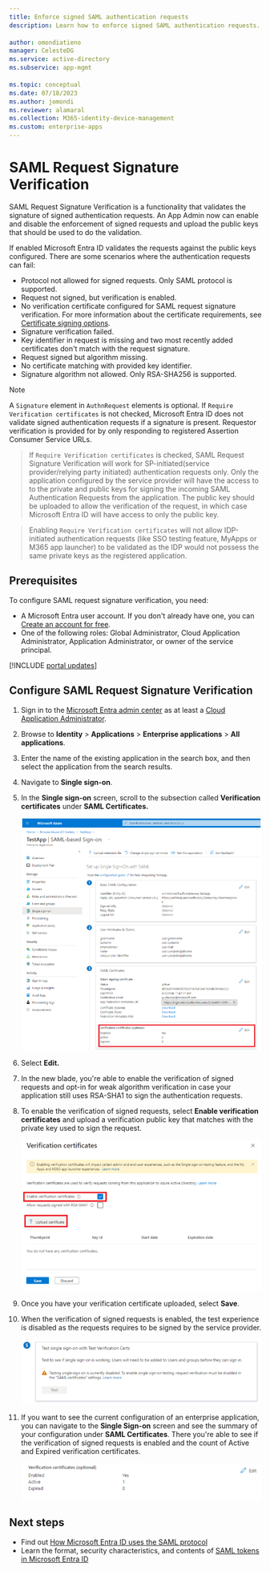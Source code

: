 ```yaml
--- 
title: Enforce signed SAML authentication requests 
description: Learn how to enforce signed SAML authentication requests. 
 
author: omondiatieno
manager: CelesteDG 
ms.service: active-directory 
ms.subservice: app-mgmt 
 
ms.topic: conceptual 
ms.date: 07/18/2023
ms.author: jomondi
ms.reviewer: alamaral
ms.collection: M365-identity-device-management
ms.custom: enterprise-apps
--- 
```



# SAML Request Signature Verification  

SAML Request Signature Verification is a functionality that validates the signature of signed authentication requests. An App Admin now can enable and disable the enforcement of signed requests and upload the public keys that should be used to do the validation.  

If enabled Microsoft Entra ID validates the requests against the public keys configured. There are some scenarios where the authentication requests can fail:  

- Protocol not allowed for signed requests. Only SAML protocol is supported.  
- Request not signed, but verification is enabled.  
- No verification certificate configured for SAML request signature verification. For more information about the certificate requirements, see [Certificate signing options](certificate-signing-options.md).
- Signature verification failed.  
- Key identifier in request is missing and two most recently added certificates don't match with the request signature.  
- Request signed but algorithm missing.  
- No certificate matching with provided key identifier.
- Signature algorithm not allowed. Only RSA-SHA256 is supported.

> [!NOTE] 
> A `Signature` element in `AuthnRequest` elements is optional. If `Require Verification certificates` is not checked, Microsoft Entra ID does not validate signed authentication requests if a signature is present. Requestor verification is provided for by only responding to registered Assertion Consumer Service URLs.

>  If `Require Verification certificates` is checked, SAML Request Signature Verification will work for SP-initiated(service provider/relying party initiated) authentication requests only. Only the application configured by the service provider will have the access to to the private and public keys for signing the incoming SAML Authentication Requests from the application. The public key should be uploaded to allow the verification of the request, in which case Microsoft Entra ID will have access to only the public key.

> Enabling `Require Verification certificates` will not allow IDP-initiated authentication requests (like SSO testing feature, MyApps or M365 app launcher) to be validated as the IDP would not possess the same private keys as the registered application.

## Prerequisites

To configure SAML request signature verification, you need:

- A Microsoft Entra user account. If you don't already have one, you can [Create an account for free](https://azure.microsoft.com/free/?WT.mc_id=A261C142F).
- One of the following roles: Global Administrator, Cloud Application Administrator, Application Administrator, or owner of the service principal.

[!INCLUDE [portal updates](~/includes/portal-update.md)]

## Configure SAML Request Signature Verification

1. Sign in to the [Microsoft Entra admin center](https://entra.microsoft.com) as at least a [Cloud Application Administrator](~/identity/role-based-access-control/permissions-reference.md#cloud-application-administrator). 
1. Browse to **Identity** > **Applications** > **Enterprise applications** > **All applications**.
1. Enter the name of the existing application in the search box, and then select the application from the search results.
1. Navigate to **Single sign-on**.
1. In the **Single sign-on** screen, scroll to the subsection called **Verification certificates** under **SAML Certificates.** 
    
    ![Screenshot of verification certificates under SAML Certificates on the Enterprise Application page.](./media/howto-enforce-signed-saml-authentication/samlsignaturevalidation3.png) 
    
1. Select **Edit.**  

1. In the new blade, you're able to enable the verification of signed requests and opt-in for weak algorithm verification in case your application still uses RSA-SHA1 to sign the authentication requests.   

1. To enable the verification of signed requests, select **Enable verification certificates** and upload a verification public key that matches with the private key used to sign the request. 
    
    ![Screenshot of enable verification certificates in Enterprise Applications page.](./media/howto-enforce-signed-saml-authentication/samlsignaturevalidation4.png) 

1. Once you have your verification certificate uploaded, select **Save**. 

1. When the verification of signed requests is enabled, the test experience is disabled as the requests requires to be signed by the service provider.  
    
    ![Screenshot of testing disabled warning when signed requests enabled in Enterprise Application page.](./media/howto-enforce-signed-saml-authentication/samlsignaturevalidation9.png) 
    
1. If you want to see the current configuration of an enterprise application, you can navigate to the **Single Sign-on** screen and see the summary of your configuration under **SAML Certificates**. There you're able to see if the verification of signed requests is enabled and the count of Active and Expired verification certificates. 
    
    ![Screenshot of enterprise application configuration in single sign-on screen.](./media/howto-enforce-signed-saml-authentication/samlsignaturevalidation10.png) 

## Next steps  

- Find out [How Microsoft Entra ID uses the SAML protocol](~/identity-platform/saml-protocol-reference.md) 
- Learn the format, security characteristics, and contents of [SAML tokens in Microsoft Entra ID](~/identity-platform/reference-saml-tokens.md)
